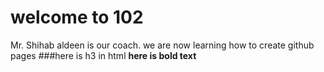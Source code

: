 # welcome to 102
 Mr. Shihab aldeen is our coach.
 we are now learning how to create github pages
###here is h3 in html
**here is bold text**
